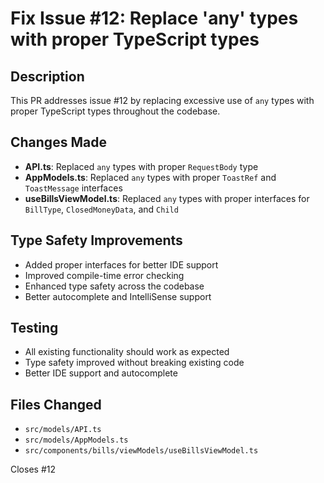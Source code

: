 # Fix Issue #12: Replace 'any' types with proper TypeScript types

## Description
This PR addresses issue #12 by replacing excessive use of `any` types with proper TypeScript types throughout the codebase.

## Changes Made
- **API.ts**: Replaced `any` types with proper `RequestBody` type
- **AppModels.ts**: Replaced `any` types with proper `ToastRef` and `ToastMessage` interfaces
- **useBillsViewModel.ts**: Replaced `any` types with proper interfaces for `BillType`, `ClosedMoneyData`, and `Child`

## Type Safety Improvements
- Added proper interfaces for better IDE support
- Improved compile-time error checking
- Enhanced type safety across the codebase
- Better autocomplete and IntelliSense support

## Testing
- All existing functionality should work as expected
- Type safety improved without breaking existing code
- Better IDE support and autocomplete

## Files Changed
- `src/models/API.ts`
- `src/models/AppModels.ts`
- `src/components/bills/viewModels/useBillsViewModel.ts`

Closes #12